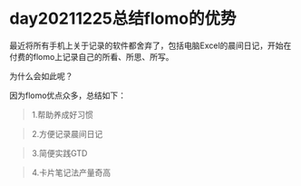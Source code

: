 # day20211225总结flomo的优势

最近将所有手机上关于记录的软件都舍弃了，包括电脑Excel的晨间日记，开始在付费的flomo上记录自己的所看、所思、所写。

为什么会如此呢？

因为flomo优点众多，总结如下：

> 1.帮助养成好习惯

> 2.方便记录晨间日记

> 3.简便实践GTD

> 4.卡片笔记法产量奇高


